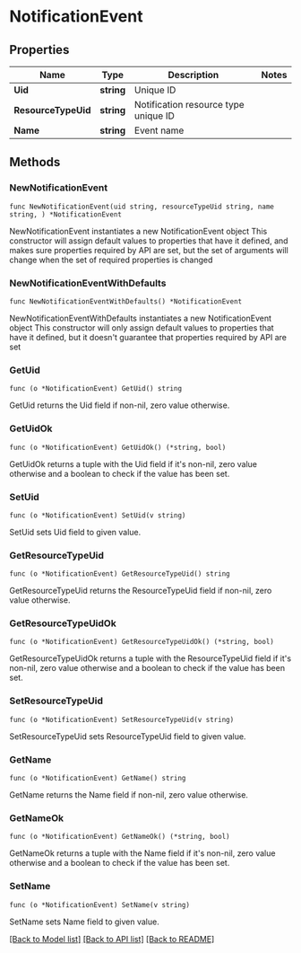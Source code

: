 # NotificationEvent

## Properties

Name | Type | Description | Notes
------------ | ------------- | ------------- | -------------
**Uid** | **string** | Unique ID | 
**ResourceTypeUid** | **string** | Notification resource type unique ID | 
**Name** | **string** | Event name | 

## Methods

### NewNotificationEvent

`func NewNotificationEvent(uid string, resourceTypeUid string, name string, ) *NotificationEvent`

NewNotificationEvent instantiates a new NotificationEvent object
This constructor will assign default values to properties that have it defined,
and makes sure properties required by API are set, but the set of arguments
will change when the set of required properties is changed

### NewNotificationEventWithDefaults

`func NewNotificationEventWithDefaults() *NotificationEvent`

NewNotificationEventWithDefaults instantiates a new NotificationEvent object
This constructor will only assign default values to properties that have it defined,
but it doesn't guarantee that properties required by API are set

### GetUid

`func (o *NotificationEvent) GetUid() string`

GetUid returns the Uid field if non-nil, zero value otherwise.

### GetUidOk

`func (o *NotificationEvent) GetUidOk() (*string, bool)`

GetUidOk returns a tuple with the Uid field if it's non-nil, zero value otherwise
and a boolean to check if the value has been set.

### SetUid

`func (o *NotificationEvent) SetUid(v string)`

SetUid sets Uid field to given value.


### GetResourceTypeUid

`func (o *NotificationEvent) GetResourceTypeUid() string`

GetResourceTypeUid returns the ResourceTypeUid field if non-nil, zero value otherwise.

### GetResourceTypeUidOk

`func (o *NotificationEvent) GetResourceTypeUidOk() (*string, bool)`

GetResourceTypeUidOk returns a tuple with the ResourceTypeUid field if it's non-nil, zero value otherwise
and a boolean to check if the value has been set.

### SetResourceTypeUid

`func (o *NotificationEvent) SetResourceTypeUid(v string)`

SetResourceTypeUid sets ResourceTypeUid field to given value.


### GetName

`func (o *NotificationEvent) GetName() string`

GetName returns the Name field if non-nil, zero value otherwise.

### GetNameOk

`func (o *NotificationEvent) GetNameOk() (*string, bool)`

GetNameOk returns a tuple with the Name field if it's non-nil, zero value otherwise
and a boolean to check if the value has been set.

### SetName

`func (o *NotificationEvent) SetName(v string)`

SetName sets Name field to given value.



[[Back to Model list]](../README.md#documentation-for-models) [[Back to API list]](../README.md#documentation-for-api-endpoints) [[Back to README]](../README.md)


